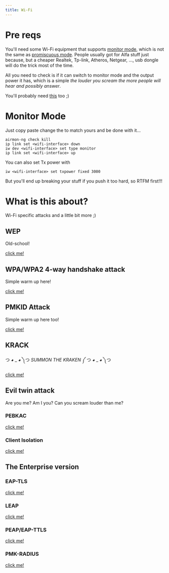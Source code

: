 ```yaml
---
title: Wi-Fi
---
```


# Pre reqs
You'll need some Wi-Fi equipment that supports [monitor mode](https://en.wikipedia.org/wiki/Monitor_mode), which is not the same as [promiscuous mode](https://en.wikipedia.org/wiki/Promiscuous_mode). 
People usually got for Alfa stuff just because, but a cheaper Realtek, Tp-link, Atheros, Netgear, ..., usb dongle will do the trick most of the time. 

All you need to check is if it can switch to monitor mode and the output power it has, which is a simple *the louder you scream the more people will hear and possibly answer*.

You'll probably need [this](https://github.com/aircrack-ng/rtl8812au) too ;)

# Monitor Mode
Just copy paste change the <wifi-interface> to match yours and be done with it...
```
airmon-ng check kill
ip link set <wifi-interface> down
iw dev <wifi-interface> set type monitor
ip link set <wifi-interface> up
```
You can also set Tx power with
```
iw <wifi-interface> set txpower fixed 3000
```
But you'll end up breaking your stuff if you push it too hard, so RTFM first!!!

# What is this about?
Wi-Fi specific attacks and a little bit more ;)

## WEP
Old-school!

[click me!](./wep)

## WPA/WPA2 4-way handshake attack
Simple warm up here!

[click me!](./4whs)

## PMKID Attack
Simple warm up here too!

[click me!](./pmkid)

## KRACK
つ ◕ _ ◕ ༽つ *SUMMON THE KRAKEN* ༼ つ ◕ _ ◕ ༽つ

[click me!](./krack)

## Evil twin attack
Are you me? Am I you? Can you scream louder than me?

### PEBKAC
[click me!](./pebkac)

### Client Isolation
[click me!](./client-isolation)


## The Enterprise version

### EAP-TLS
[click me!](./eap-tls)

### LEAP
[click me!](./leap)

### PEAP/EAP-TTLS
[click me!](./peap-eap-ttls)

### PMK-RADIUS
[click me!](./pmk-radius)
